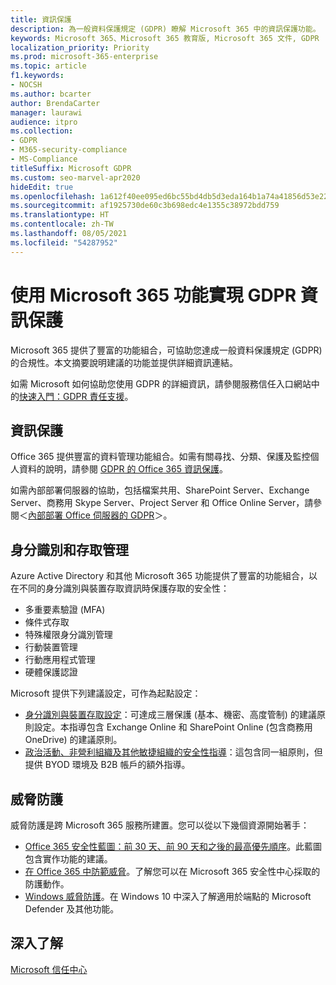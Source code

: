 ```yaml
---
title: 資訊保護
description: 為一般資料保護規定 (GDPR) 瞭解 Microsoft 365 中的資訊保護功能。
keywords: Microsoft 365、Microsoft 365 教育版, Microsoft 365 文件, GDPR
localization_priority: Priority
ms.prod: microsoft-365-enterprise
ms.topic: article
f1.keywords:
- NOCSH
ms.author: bcarter
author: BrendaCarter
manager: laurawi
audience: itpro
ms.collection:
- GDPR
- M365-security-compliance
- MS-Compliance
titleSuffix: Microsoft GDPR
ms.custom: seo-marvel-apr2020
hideEdit: true
ms.openlocfilehash: 1a612f40ee095ed6bc55bd4db5d3eda164b1a74a41856d53e227dbf938af681b
ms.sourcegitcommit: af1925730de60c3b698edc4e1355c38972bdd759
ms.translationtype: HT
ms.contentlocale: zh-TW
ms.lasthandoff: 08/05/2021
ms.locfileid: "54287952"
---
```

# <a name="information-protection-for-gdpr-with-microsoft-365-capabilities"></a>使用 Microsoft 365 功能實現 GDPR 資訊保護

Microsoft 365 提供了豐富的功能組合，可協助您達成一般資料保護規定 (GDPR) 的合規性。本文摘要說明建議的功能並提供詳細資訊連結。

如需 Microsoft 如何協助您使用 GDPR 的詳細資訊，請參閱服務信任入口網站中的[快速入門：GDPR 責任支援](https://servicetrust.microsoft.com/ViewPage/GDPRGetStarted)。

## <a name="information-protection"></a>資訊保護

Office 365 提供豐富的資料管理功能組合。如需有關尋找、分類、保護及監控個人資料的說明，請參閱 [GDPR 的 Office 365 資訊保護](/microsoft-365/compliance/office-365-information-protection-for-gdpr)。

如需內部部署伺服器的協助，包括檔案共用、SharePoint Server、Exchange Server、商務用 Skype Server、Project Server 和 Office Online Server，請參閱＜[內部部署 Office 伺服器的 GDPR](/microsoft-365/compliance/gdpr-for-office-servers)＞。 

## <a name="identity-and-access-management"></a>身分識別和存取管理

Azure Active Directory 和其他 Microsoft 365 功能提供了豐富的功能組合，以在不同的身分識別與裝置存取資訊時保護存取的安全性：

- 多重要素驗證 (MFA)
- 條件式存取
- 特殊權限身分識別管理
- 行動裝置管理
- 行動應用程式管理
- 硬體保護認證

Microsoft 提供下列建議設定，可作為起點設定：

- [身分識別與裝置存取設定](/microsoft-365/security/office-365-security/microsoft-365-policies-configurations)：可達成三層保護 (基本、機密、高度管制) 的建議原則設定。本指導包含 Exchange Online 和 SharePoint Online (包含商務用 OneDrive) 的建議原則。
- [政治活動、非營利組織及其他敏捷組織的安全性指導](/microsoft-365/security/office-365-security/microsoft-security-guidance-for-political-campaigns-nonprofits-and-other-agile-o)：這包含同一組原則，但提供 BYOD 環境及 B2B 帳戶的額外指導。

## <a name="threat-protection"></a>威脅防護

威脅防護是跨 Microsoft 365 服務所建置。您可以從以下幾個資源開始著手：

- [Office 365 安全性藍圖：前 30 天、前 90 天和之後的最高優先順序](/microsoft-365/security/office-365-security/security-roadmap)。此藍圖包含實作功能的建議。 
- [在 Office 365 中防範威脅](/microsoft-365/security/office-365-security/protect-against-threats)。了解您可以在 Microsoft 365 安全性中心採取的防護動作。
- [Windows 威脅防護](/windows/security/threat-protection/)。在 Windows 10 中深入了解適用於端點的 Microsoft Defender 及其他功能。

## <a name="learn-more"></a>深入了解

[Microsoft 信任中心](https://www.microsoft.com/trust-center/privacy/gdpr-overview)
